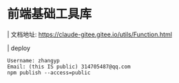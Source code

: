 # 前端基础工具库

| 文档地址: https://claude-gitee.gitee.io/utils/Function.html

| deploy
```
Username: zhangyp
Email: (this IS public) 314705487@qq.com
npm publish --access=public
```
